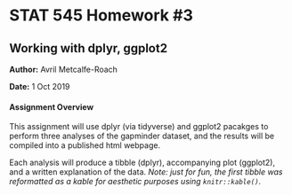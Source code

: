 # STAT 545 Homework #3
## Working with dplyr, ggplot2

**Author:** Avril Metcalfe-Roach

**Date:** 1 Oct 2019

#### Assignment Overview
This assignment will use dplyr (via tidyverse) and ggplot2 pacakges to perform three analyses of the gapminder dataset, and the results will be compiled into a published html webpage.

Each analysis will produce a tibble (dplyr), accompanying plot (ggplot2), and a written explanation of the data. 
*Note: just for fun, the first tibble was reformatted as a kable for aesthetic purposes using `knitr::kable()`.*

